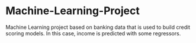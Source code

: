 # Machine-Learning-Project
Machine Learning project based on banking data that is used to build credit scoring models. In this case, income is predicted with some regressors.
